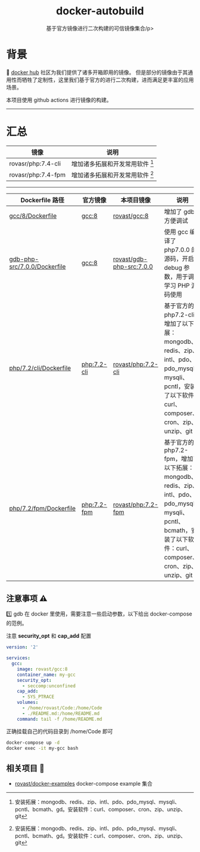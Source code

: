 <h1 align="center"> docker-autobuild </h1>

<p align="center">基于官方镜像进行二次构建的可信镜像集合/p>

# 背景

:baby: [docker hub](https://hub.docker.com/) 社区为我们提供了诸多开箱即用的镜像。
但是部分的镜像由于其通用性而牺牲了定制性，这里我们基于官方的进行二次构建，进而满足更丰富的应用场景。

本项目使用 github actions 进行镜像的构建。

---


# 汇总

| 镜像               | 说明                            |
| ------------------ | ------------------------------- |
| rovasr/php:7.4-cli | 增加诸多拓展和开发常用软件 [^1] |
| rovasr/php:7.4-fpm | 增加诸多拓展和开发常用软件 [^1] |


[^1]: 安装拓展：mongodb、redis、zip、intl、pdo、pdo_mysql、mysqli、pcntl、bcmath、gd。安装软件：curl、composer、cron、zip、unzip、git


---


| Dockerfile 路径                                              | 官方镜像                                    | 本项目镜像                                                              | 说明                                                                                                                                                           |
| ------------------------------------------------------------ | ------------------------------------------- | ----------------------------------------------------------------------- | -------------------------------------------------------------------------------------------------------------------------------------------------------------- |
| [gcc/8/Dockerfile](gcc/8/Dockerfile)                         | [gcc:8](https://hub.docker.com/_/gcc)       | [rovast/gcc:8](https://hub.docker.com/r/rovast/gcc)                     | 增加了 gdb，方便调试                                                                                                                                           |
| [gdb-php-src/7.0.0/Dockerfile](gdb-php-src/7.0.0/Dockerfile) | [gcc:8](https://hub.docker.com/_/gcc)       | [rovast/gdb-php-src:7.0.0](https://hub.docker.com/r/rovast/gdb-php-src) | 使用 gcc 编译了 php7.0.0 的源码，开启了 debug 参数，用于调试学习 PHP 源码使用                                                                                  |
| [php/7.2/cli/Dockerfile](php/7.2/cli/Dockerfile)             | [php:7.2-cli](https://hub.docker.com/_/php) | [rovast/php:7.2-cli](https://hub.docker.com/r/rovast/php)               | 基于官方的 php7.2-cli，增加了以下拓展：mongodb、redis、zip、intl、pdo、pdo_mysql、mysqli、pcntl，安装了以下软件：curl、composer、cron、zip、unzip、git         |
| [php/7.2/fpm/Dockerfile](php/7.2/fpm/Dockerfile)             | [php:7.2-fpm](https://hub.docker.com/_/php) | [rovast/php:7.2-fpm](https://hub.docker.com/r/rovast/php)               | 基于官方的 php7.2-fpm，增加了以下拓展：mongodb、redis、zip、intl、pdo、pdo_mysql、mysqli、pcntl、bcmath，安装了以下软件：curl、composer、cron、zip、unzip、git |

## 注意事项 :warning:

:one: gdb 在 docker 里使用，需要注意一些启动参数，以下给出 docker-compose 的范例。

注意 **security_opt** 和 **cap_add** 配置

```yaml
version: '2'

services:
  gcc:
    image: rovast/gcc:8
    container_name: my-gcc
    security_opt:
      - seccomp:unconfined
    cap_add:
      - SYS_PTRACE
    volumes:
      - /home/rovast/Code:/home/Code
      - ./README.md:/home/README.md
    command: tail -f /home/README.md
```

正确挂载自己的代码目录到 /home/Code 即可

```bash
docker-compose up -d
docker exec -it my-gcc bash
```

## 相关项目 :link:

- [rovast/docker-examples](https://github.com/rovast/docker-examples) docker-compose example 集合
